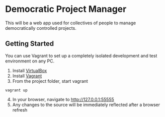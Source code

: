 Democratic Project Manager
=============

This will be a web app used for collectives of people to manage democratically controlled projects.

Getting Started
---------------
You can use Vagrant to set up a completely isolated development and test environment on any PC.

1. Install [VirtualBox](http://virtualbox.org)
2. Install [Vagrant](http://vagrantup.com)
3. From the project folder, start vagrant
```
vagrant up
```
4. In your browser, navigate to http://127.0.0.1:55555
5. Any changes to the source will be immediately reflected after a browser refresh

